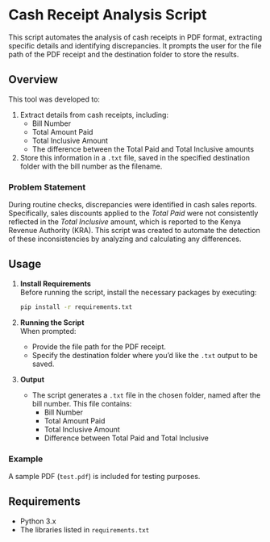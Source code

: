 
# Cash Receipt Analysis Script

This script automates the analysis of cash receipts in PDF format, extracting specific details and identifying discrepancies. It prompts the user for the file path of the PDF receipt and the destination folder to store the results.

## Overview

This tool was developed to:
1. Extract details from cash receipts, including:
   - Bill Number
   - Total Amount Paid
   - Total Inclusive Amount
   - The difference between the Total Paid and Total Inclusive amounts
2. Store this information in a `.txt` file, saved in the specified destination folder with the bill number as the filename.

### Problem Statement

During routine checks, discrepancies were identified in cash sales reports. Specifically, sales discounts applied to the *Total Paid* were not consistently reflected in the *Total Inclusive* amount, which is reported to the Kenya Revenue Authority (KRA). This script was created to automate the detection of these inconsistencies by analyzing and calculating any differences.

## Usage

1. **Install Requirements**  
   Before running the script, install the necessary packages by executing:
   ```bash
   pip install -r requirements.txt
   ```

2. **Running the Script**  
   When prompted:
   - Provide the file path for the PDF receipt.
   - Specify the destination folder where you’d like the `.txt` output to be saved.

3. **Output**  
   - The script generates a `.txt` file in the chosen folder, named after the bill number. This file contains:
     - Bill Number
     - Total Amount Paid
     - Total Inclusive Amount
     - Difference between Total Paid and Total Inclusive

### Example

A sample PDF (`test.pdf`) is included for testing purposes.

## Requirements

- Python 3.x
- The libraries listed in `requirements.txt`
